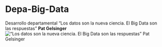 # Depa-Big-Data
Desarrollo departamental
“Los datos son la nueva ciencia. El Big Data son las respuestas”
**Pat Gelsinger**
![“Los datos son la nueva ciencia. El Big Data son las respuestas”
Pat Gelsinger](https://www.powerdata.es/hs-fs/hubfs/images/Big%20data-1.jpg?width=1425&name=Big%20data-1.jpg)
